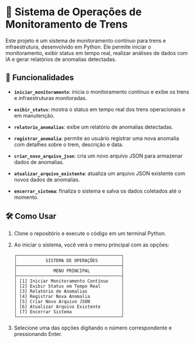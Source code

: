 # 🚉 Sistema de Operações de Monitoramento de Trens

Este projeto é um sistema de monitoramento contínuo para trens e infraestrutura, desenvolvido em Python. Ele permite iniciar o monitoramento, exibir status em tempo real, realizar análises de dados com IA e gerar relatórios de anomalias detectadas.

## 📝 Funcionalidades

- **`iniciar_monitoramento`**: inicia o monitoramento contínuo e exibe os trens e infraestruturas monitoradas.
  
- **`exibir_status`**: mostra o status em tempo real dos trens operacionais e em manutenção.
  
- **`relatorio_anomalias`**: exibe um relatório de anomalias detectadas.

- **`registrar_anomalia`**: permite ao usuário registrar uma nova anomalia com detalhes sobre o trem, descrição e data.
  
- **`criar_novo_arquivo_json`**: cria um novo arquivo JSON para armazenar dados de anomalias.

- **`atualizar_arquivo_existente`**: atualiza um arquivo JSON existente com novos dados de anomalias.

- **`encerrar_sistema`**: finaliza o sistema e salva os dados coletados até o momento.

## 🛠️ Como Usar

1. Clone o repositório e execute o código em um terminal Python.
2. Ao iniciar o sistema, você verá o menu principal com as opções:
   
    ```plaintext
   ┌────────────────────────────────────────┐
   │           SISTEMA DE OPERAÇÕES         │
   ├────────────────────────────────────────┤
   │              MENU PRINCIPAL            │
   ├────────────────────────────────────────┤
   │ [1] Iniciar Monitoramento Contínuo     │
   │ [2] Exibir Status em Tempo Real        │
   │ [3] Relatório de Anomalias             │
   │ [4] Registrar Nova Anomalia            │
   │ [5] Criar Novo Arquivo JSON            │
   │ [6] Atualizar Arquivo Existente        │
   │ [7] Encerrar Sistema                   │
   └────────────────────────────────────────┘
3. Selecione uma das opções digitando o número correspondente e pressionando Enter.
